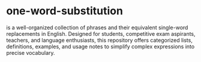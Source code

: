 # one-word-substitution
is a well-organized collection of phrases and their equivalent single-word replacements in English. Designed for students, competitive exam aspirants, teachers, and language enthusiasts, this repository offers categorized lists, definitions, examples, and usage notes to simplify complex expressions into precise vocabulary.
